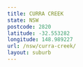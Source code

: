```yaml
---
title: CURRA CREEK
state: NSW
postcode: 2820
latitude: -32.553282
longitude: 148.989227
url: /nsw/curra-creek/
layout: suburb
---
```

